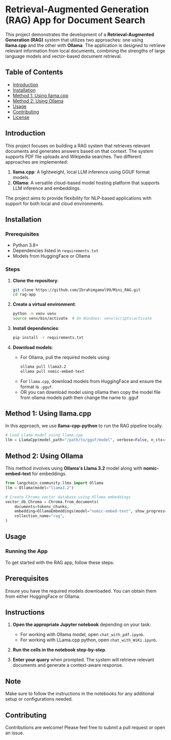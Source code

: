 
# Retrieval-Augmented Generation (RAG) App for Document Search

This project demonstrates the development of a **Retrieval-Augmented Generation (RAG)** system that utilizes two approaches: one using **llama.cpp** and the other with **Ollama**. The application is designed to retrieve relevant information from local documents, combining the strengths of large language models and vector-based document retrieval.

## Table of Contents
- [Introduction](#introduction)
- [Installation](#installation)
- [Method 1: Using llama.cpp](#method-1-using-llamacpp)
- [Method 2: Using Ollama](#method-2-using-ollama)
- [Usage](#usage)
- [Contributing](#contributing)
- [License](#license)

## Introduction

This project focuses on building a RAG system that retrieves relevant documents and generates answers based on that context. The system supports PDF file uploads and Wikipedia searches. Two different approaches are implemented:

1. **llama.cpp**: A lightweight, local LLM inference using GGUF format models.
2. **Ollama**: A versatile cloud-based model hosting platform that supports LLM inference and embeddings.

The project aims to provide flexibility for NLP-based applications with support for both local and cloud environments.

## Installation

### Prerequisites
- Python 3.8+
- Dependencies listed in `requirements.txt`
- Models from HuggingFace or Ollama

### Steps

1. **Clone the repository**:
   ```bash
   git clone https://github.com/Ibrahimgamal99/Mini_RAG.git
   cd rag-app
   ```

2. **Create a virtual environment**:
   ```bash
   python -m venv venv
   source venv/bin/activate  # On Windows: venv\Scripts\activate
   ```

3. **Install dependencies**:
   ```bash
   pip install -r requirements.txt
   ```

4. **Download models**:
   - For Ollama, pull the required models using:
     ```bash
     ollama pull llama3.2
     ollama pull nomic-embed-text
     ```
   - For `llama.cpp`, download models from HuggingFace and ensure the format is `.gguf`.
   - OR you can download model using ollama then copy the model file from ollama models path then change the name to .gguf

## Method 1: Using llama.cpp

In this approach, we use **llama-cpp-python** to run the RAG pipeline locally.

```python
# Load Llama model using llama.cpp
llm = LlamaCpp(model_path="/path/to/gguf/model", verbose=False, n_ctx=4096)
```


## Method 2: Using Ollama

This method involves using **Ollama's Llama 3.2** model along with **nomic-embed-text** for embeddings.

```python
from langchain_community.llms import Ollama
llm = Ollama(model="llama3.2")

# Create Chroma vector database using Ollama embeddings
vector_db_Chroma = Chroma.from_documents(
    documents=tokens_chunks,
    embedding=OllamaEmbeddings(model="nomic-embed-text", show_progress=True), # nomic-embed-text embeddings model
    collection_name="rag",
)

```

## Usage

### Running the App

To get started with the RAG app, follow these steps:

## Prerequisites

Ensure you have the required models downloaded. You can obtain them from either HuggingFace or Ollama.

## Instructions

1. **Open the appropriate Jupyter notebook** depending on your task:
   - For working with Ollama model, open `chat_with_pdf.ipynb`.
   - For working with LLama.cpp python, open `chat_with_WiKi.ipynb`.

2. **Run the cells in the notebook step-by-step**. 

3. **Enter your query** when prompted. The system will retrieve relevant documents and generate a context-aware response.

## Note

Make sure to follow the instructions in the notebooks for any additional setup or configurations needed.


## Contributing

Contributions are welcome! Please feel free to submit a pull request or open an issue.

